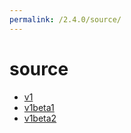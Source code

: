 ```yaml
---
permalink: /2.4.0/source/
---
```


# source



* [v1](v1/index.md)
* [v1beta1](v1beta1/index.md)
* [v1beta2](v1beta2/index.md)
